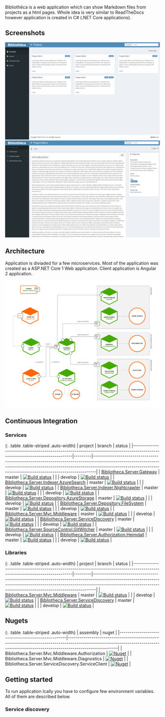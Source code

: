 ﻿Bibliothēca is a web application which can show Markdown files from projects as a html pages. Whole idea is very similar to ReadTheDocs however application is created in C# (.NET Core applications).

## Screenshots

![Screen main](images/screen01.png) ![Screen documentation](images/screen02.png)

## Architecture

Application is diviaded for a few microservices. Most of the application was created as a ASP.NET Core 1 Web application. Client application is Angular 2 application.

![Main page](images/architecture.png)

## Continuous Integration

### Services

{: .table .table-striped .auto-width}
| project                                                                                                                     | branch  | status                                                                                                                                                                                                                                    |
|-----------------------------------------------------------------------------------------------------------------------------|---------|-------------------------------------------------------------------------------------------------------------------------------------------------------------------------------------------------------------------------------------------|
| [Bibliotheca.Server.Gateway](https://github.com/BibliothecaTeam/Bibliotheca.Server.Gateway)                                 | master  | [![Build status](https://img.shields.io/appveyor/ci/marcinczachurski/bibliotheca-server-gateway/master.svg)](https://ci.appveyor.com/project/marcinczachurski/bibliotheca-server-gateway/branch/master)                                   |
|                                                                                                                             | develop | [![Build status](https://img.shields.io/appveyor/ci/marcinczachurski/bibliotheca-server-gateway/develop.svg)](https://ci.appveyor.com/project/marcinczachurski/bibliotheca-server-gateway/branch/develop)                                 |
| [Bibliotheca.Server.Indexer.AzureSearch](https://github.com/BibliothecaTeam/Bibliotheca.Server.Indexer.AzureSearch)         | master  | [![Build status](https://img.shields.io/appveyor/ci/marcinczachurski/bibliotheca-server-indexer-azuresearch/master.svg)](https://ci.appveyor.com/project/marcinczachurski/bibliotheca-server-indexer-azuresearch/branch/master)           |
|                                                                                                                             | develop | [![Build status](https://img.shields.io/appveyor/ci/marcinczachurski/bibliotheca-server-indexer-azuresearch/develop.svg)](https://ci.appveyor.com/project/marcinczachurski/bibliotheca-server-indexer-azuresearch/branch/develop)         |
| [Bibliotheca.Server.Indexer.Nightcrawler](https://github.com/BibliothecaTeam/Bibliotheca.Server.Indexer.Nightcrawler)       | master  | [![Build status](https://img.shields.io/appveyor/ci/marcinczachurski/bibliotheca-server-indexer-nightcrawler/master.svg)](https://ci.appveyor.com/project/marcinczachurski/bibliotheca-server-indexer-nightcrawler/branch/master)         |
|                                                                                                                             | develop | [![Build status](https://img.shields.io/appveyor/ci/marcinczachurski/bibliotheca-server-indexer-nightcrawler/develop.svg)](https://ci.appveyor.com/project/marcinczachurski/bibliotheca-server-indexer-nightcrawler/branch/develop)       |
| [Bibliotheca.Server.Depository.AzureStorage](https://github.com/BibliothecaTeam/Bibliotheca.Server.Depository.AzureStorage) | master  | [![Build status](https://img.shields.io/appveyor/ci/marcinczachurski/bibliotheca-server-depository-azurestorage/master.svg)](https://ci.appveyor.com/project/marcinczachurski/bibliotheca-server-depository-azurestorage/branch/master)   |
|                                                                                                                             | develop | [![Build status](https://img.shields.io/appveyor/ci/marcinczachurski/bibliotheca-server-depository-azurestorage/develop.svg)](https://ci.appveyor.com/project/marcinczachurski/bibliotheca-server-depository-azurestorage/branch/develop) |
| [Bibliotheca.Server.Depository.FileSystem](https://github.com/BibliothecaTeam/Bibliotheca.Server.Depository.FileSystem)     | master  | [![Build status](https://img.shields.io/appveyor/ci/marcinczachurski/bibliotheca-server-depository-filesystem/master.svg)](https://ci.appveyor.com/project/marcinczachurski/bibliotheca-server-depository-filesystem/branch/master)       |
|                                                                                                                             | develop | [![Build status](https://img.shields.io/appveyor/ci/marcinczachurski/bibliotheca-server-depository-filesystem/develop.svg)](https://ci.appveyor.com/project/marcinczachurski/bibliotheca-server-depository-filesystem/branch/develop)     |
| [Bibliotheca.Server.Mvc.Middleware](https://github.com/BibliothecaTeam/Bibliotheca.Server.Mvc.Middleware)                   | master  | [![Build status](https://img.shields.io/appveyor/ci/marcinczachurski/bibliotheca-server-mvc-middleware/master.svg)](https://ci.appveyor.com/project/marcinczachurski/bibliotheca-server-mvc-middleware/branch/master)                     |
|                                                                                                                             | develop | [![Build status](https://img.shields.io/appveyor/ci/marcinczachurski/bibliotheca-server-mvc-middleware/develop.svg)](https://ci.appveyor.com/project/marcinczachurski/bibliotheca-server-mvc-middleware/branch/develop)                   |
| [Bibliotheca.Server.ServiceDiscovery](https://github.com/BibliothecaTeam/Bibliotheca.Server.ServiceDiscovery)               | master  | [![Build status](https://img.shields.io/appveyor/ci/marcinczachurski/bibliotheca-server-servicediscovery/master.svg)](https://ci.appveyor.com/project/marcinczachurski/bibliotheca-server-servicediscovery/branch/master)                 |
|                                                                                                                             | develop | [![Build status](https://img.shields.io/appveyor/ci/marcinczachurski/bibliotheca-server-servicediscovery/develop.svg)](https://ci.appveyor.com/project/marcinczachurski/bibliotheca-server-servicediscovery/branch/develop)               |
| [Bibliotheca.Server.SourceControl.GitWitcher](https://github.com/BibliothecaTeam/Bibliotheca.Server.SourceControl.GitWitcher) | master  | [![Build status](https://img.shields.io/appveyor/ci/marcinczachurski/bibliotheca-server-sourcecontrol-gitwitcher/master.svg)](https://ci.appveyor.com/project/marcinczachurski/bibliotheca-server-sourcecontrol-gitwitcher/branch/master)      |
|                                                                                                                             | develop | [![Build status](https://img.shields.io/appveyor/ci/marcinczachurski/bibliotheca-server-sourcecontrol-gitwitcher/develop.svg)](https://ci.appveyor.com/project/marcinczachurski/bibliotheca-server-sourcecontrol-gitwitcher/branch/develop)    |
| [Bibliotheca.Server.Authorization.Heimdall](https://github.com/BibliothecaTeam/Bibliotheca.Server.Authorization.Heimdall)   | master  | [![Build status](https://img.shields.io/appveyor/ci/marcinczachurski/bibliotheca-server-authorization-heimdall/master.svg)](https://ci.appveyor.com/project/marcinczachurski/bibliotheca-server-authorization-heimdall/branch/master)     |
|                                                                                                                             | develop | [![Build status](https://img.shields.io/appveyor/ci/marcinczachurski/bibliotheca-server-authorization-heimdall/develop.svg)](https://ci.appveyor.com/project/marcinczachurski/bibliotheca-server-authorization-heimdall/branch/develop)   |

### Libraries

{: .table .table-striped .auto-width}
| project                                                                                                                     | branch  | status                                                                                                                                                                                                                                    |
|-----------------------------------------------------------------------------------------------------------------------------|---------|-------------------------------------------------------------------------------------------------------------------------------------------------------------------------------------------------------------------------------------------|
| [Bibliotheca.Server.Mvc.Middleware](https://github.com/BibliothecaTeam/Bibliotheca.Server.Mvc.Middleware)                   | master  | [![Build status](https://img.shields.io/appveyor/ci/marcinczachurski/bibliotheca-server-mvc-middleware/master.svg)](https://ci.appveyor.com/project/marcinczachurski/bibliotheca-server-mvc-middleware/branch/master)                     |
|                                                                                                                             | develop | [![Build status](https://img.shields.io/appveyor/ci/marcinczachurski/bibliotheca-server-mvc-middleware/develop.svg)](https://ci.appveyor.com/project/marcinczachurski/bibliotheca-server-mvc-middleware/branch/develop)                   |
| [Bibliotheca.Server.ServiceDiscovery](https://github.com/BibliothecaTeam/Bibliotheca.Server.ServiceDiscovery)               | master  | [![Build status](https://img.shields.io/appveyor/ci/marcinczachurski/bibliotheca-server-servicediscovery/master.svg)](https://ci.appveyor.com/project/marcinczachurski/bibliotheca-server-servicediscovery/branch/master)                 |
|                                                                                                                             | develop | [![Build status](https://img.shields.io/appveyor/ci/marcinczachurski/bibliotheca-server-servicediscovery/develop.svg)](https://ci.appveyor.com/project/marcinczachurski/bibliotheca-server-servicediscovery/branch/develop)               |


## Nugets

{: .table .table-striped .auto-width}
| assembly                                          | nuget                                                                                                                                                                               |
|---------------------------------------------------|-------------------------------------------------------------------------------------------------------------------------------------------------------------------------------------|
| Bibliotheca.Server.Mvc.Middleware.Authorization   | [![Nuget](https://img.shields.io/nuget/v/Bibliotheca.Server.Mvc.Middleware.Authorization.svg)](https://www.nuget.org/packages/Bibliotheca.Server.Mvc.Middleware.Authorization/)     |
| Bibliotheca.Server.Mvc.Middleware.Diagnostics     | [![Nuget](https://img.shields.io/nuget/v/Bibliotheca.Server.Mvc.Middleware.Diagnostics.svg)](https://www.nuget.org/packages/Bibliotheca.Server.Mvc.Middleware.Authorization/)       |
| Bibliotheca.Server.ServiceDiscovery.ServiceClient | [![Nuget](https://img.shields.io/nuget/v/Bibliotheca.Server.ServiceDiscovery.ServiceClient.svg)](https://www.nuget.org/packages/Bibliotheca.Server.ServiceDiscovery.ServiceClient/) |

## Getting started

To run application lcally you have to configure few environment variables. All of them are described below.



### Service discovery


